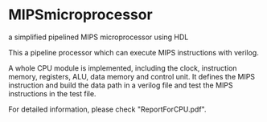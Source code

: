 # MIPSmicroprocessor
a simplified pipelined MIPS microprocessor using HDL

This a pipeline processor which can execute MIPS instructions with verilog. 

A whole CPU module is implemented, including the clock, instruction memory, registers, ALU, data memory and control unit. It defines the MIPS instruction and build the data path in a verilog file and test the MIPS instructions in the test file.

For detailed information, please check "ReportForCPU.pdf".
